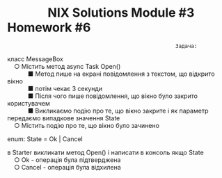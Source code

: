# &nbsp;&nbsp;&nbsp;&nbsp;&nbsp;&nbsp;&nbsp;&nbsp;&nbsp;&nbsp;&nbsp;&nbsp;&nbsp;&nbsp;NIX Solutions Module #3 Homework #6

                                                          Задача:

класс MessageBox\
&nbsp;&nbsp;&nbsp;&nbsp;○ Містить метод async Task Open()\
&nbsp;&nbsp;&nbsp;&nbsp;&nbsp;&nbsp;&nbsp;&nbsp;&nbsp;&nbsp;&nbsp;&nbsp;■ Метод пише на екрані повідомлення з текстом, що відкрито вікно\
&nbsp;&nbsp;&nbsp;&nbsp;&nbsp;&nbsp;&nbsp;&nbsp;&nbsp;&nbsp;&nbsp;&nbsp;■ потім чекає 3 секунди\
&nbsp;&nbsp;&nbsp;&nbsp;&nbsp;&nbsp;&nbsp;&nbsp;&nbsp;&nbsp;&nbsp;&nbsp;■ Після чого пише повідомлення, що вікно було закрито користувачем\
&nbsp;&nbsp;&nbsp;&nbsp;&nbsp;&nbsp;&nbsp;&nbsp;&nbsp;&nbsp;&nbsp;&nbsp;■ Викликаємо подію про те, що вікно закрите і як параметр передаємо випадкове значення State\
&nbsp;&nbsp;&nbsp;&nbsp;○ Містить подію про те, що вікно було зачинено

enum: State = Ok | Cancel

в Starter викликати метод Open() і написати в консоль якщо State\
&nbsp;&nbsp;&nbsp;&nbsp;○ Ok - операція була підтверджена\
&nbsp;&nbsp;&nbsp;&nbsp;○ Cancel - операція була відхилена

